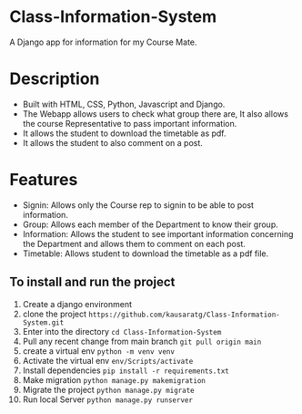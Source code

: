 # Class-Information-System
A Django app for information for my Course Mate. 

# Description
<ul>
<li>Built with HTML, CSS, Python, Javascript and Django.</li>
<li>The Webapp allows users to check what group there are, It also allows the course Representative to pass important information. </li>
<li>It allows the student to download the timetable as pdf.</li>
<li>It allows the student to also comment on a post.</li>
</ul>

# Features
<ul>
<li>Signin: Allows only the Course rep to signin to be able to post information. </li>
<li>Group: Allows each member of the Department to know their group.</li>
<li>Information: Allows the student to see important information concerning the Department and allows them to comment on each post.</li>
<li>Timetable: Allows student to download the timetable as a pdf file.</li>
</ul>

## To install and run the project
1. Create a django environment 
2. clone the project             ```https://github.com/kausaratg/Class-Information-System.git``` 
3.  Enter into the directory         ```cd Class-Information-System```
4.  Pull any recent change from main branch     ```git pull origin main```
5.  create a virtual env   ```python -m venv venv```
6. Activate the virtual env   ```env/Scripts/activate```
7. Install dependencies  ```pip install -r requirements.txt```
8. Make migration    ```python manage.py makemigration```
9. Migrate the project   ```python manage.py migrate```
10. Run local Server  ```python manage.py runserver```
